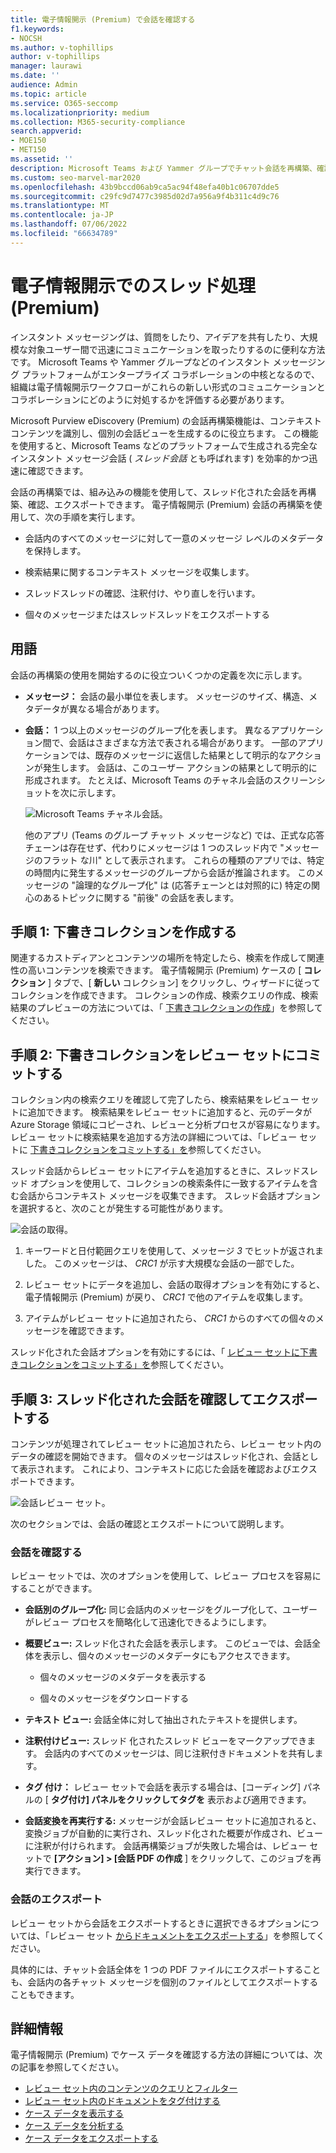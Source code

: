 ```yaml
---
title: 電子情報開示 (Premium) で会話を確認する
f1.keywords:
- NOCSH
ms.author: v-tophillips
author: v-tophillips
manager: laurawi
ms.date: ''
audience: Admin
ms.topic: article
ms.service: O365-seccomp
ms.localizationpriority: medium
ms.collection: M365-security-compliance
search.appverid:
- MOE150
- MET150
ms.assetid: ''
description: Microsoft Teams および Yammer グループでチャット会話を再構築、確認、エクスポートするためのMicrosoft Purview eDiscovery (Premium) (会話スレッドと呼ばれる) の会話再構築機能について説明します。
ms.custom: seo-marvel-mar2020
ms.openlocfilehash: 43b9bccd06ab9ca5ac94f48efa40b1c06707dde5
ms.sourcegitcommit: c29fc9d7477c3985d02d7a956a9f4b311c4d9c76
ms.translationtype: MT
ms.contentlocale: ja-JP
ms.lasthandoff: 07/06/2022
ms.locfileid: "66634789"
---
```

# <a name="conversation-threading-in-ediscovery-premium"></a>電子情報開示でのスレッド処理 (Premium)

インスタント メッセージングは、質問をしたり、アイデアを共有したり、大規模な対象ユーザー間で迅速にコミュニケーションを取ったりするのに便利な方法です。 Microsoft Teams や Yammer グループなどのインスタント メッセージング プラットフォームがエンタープライズ コラボレーションの中核となるので、組織は電子情報開示ワークフローがこれらの新しい形式のコミュニケーションとコラボレーションにどのように対処するかを評価する必要があります。

Microsoft Purview eDiscovery (Premium) の会話再構築機能は、コンテキスト コンテンツを識別し、個別の会話ビューを生成するのに役立ちます。 この機能を使用すると、Microsoft Teams などのプラットフォームで生成される完全なインスタント メッセージ会話 ( *スレッド会話* とも呼ばれます) を効率的かつ迅速に確認できます。

会話の再構築では、組み込みの機能を使用して、スレッド化された会話を再構築、確認、エクスポートできます。 電子情報開示 (Premium) 会話の再構築を使用して、次の手順を実行します。

- 会話内のすべてのメッセージに対して一意のメッセージ レベルのメタデータを保持します。

- 検索結果に関するコンテキスト メッセージを収集します。

- スレッドスレッドの確認、注釈付け、やり直しを行います。

- 個々のメッセージまたはスレッドスレッドをエクスポートする

## <a name="terminology"></a>用語

会話の再構築の使用を開始するのに役立ついくつかの定義を次に示します。

- **メッセージ：** 会話の最小単位を表します。 メッセージのサイズ、構造、メタデータが異なる場合があります。

- **会話：** 1 つ以上のメッセージのグループ化を表します。 異なるアプリケーション間で、会話はさまざまな方法で表される場合があります。 一部のアプリケーションでは、既存のメッセージに返信した結果として明示的なアクションが発生します。 会話は、このユーザー アクションの結果として明示的に形成されます。 たとえば、Microsoft Teams のチャネル会話のスクリーンショットを次に示します。

   ![Microsoft Teams チャネル会話。](../media/threadedchat.png)

   他のアプリ (Teams のグループ チャット メッセージなど) では、正式な応答チェーンは存在せず、代わりにメッセージは 1 つのスレッド内で "メッセージのフラット な川" として表示されます。 これらの種類のアプリでは、特定の時間内に発生するメッセージのグループから会話が推論されます。 このメッセージの "論理的なグループ化" は (応答チェーンとは対照的に) 特定の関心のあるトピックに関する "前後" の会話を表します。

## <a name="step-1-create-a-draft-collection"></a>手順 1: 下書きコレクションを作成する

関連するカストディアンとコンテンツの場所を特定したら、検索を作成して関連性の高いコンテンツを検索できます。 電子情報開示 (Premium) ケースの [ **コレクション** ] タブで、[ **新しい** コレクション] をクリックし、ウィザードに従ってコレクションを作成できます。 コレクションの作成、検索クエリの作成、検索結果のプレビューの方法については、「 [下書きコレクションの作成](create-draft-collection.md)」を参照してください。

## <a name="step-2-commit-a-draft-collection-to-a-review-set"></a>手順 2: 下書きコレクションをレビュー セットにコミットする

コレクション内の検索クエリを確認して完了したら、検索結果をレビュー セットに追加できます。 検索結果をレビュー セットに追加すると、元のデータが Azure Storage 領域にコピーされ、レビューと分析プロセスが容易になります。 レビュー セットに検索結果を追加する方法の詳細については、「レビュー セットに [下書きコレクションをコミットする」を](commit-draft-collection.md)参照してください。

スレッド会話からレビュー セットにアイテムを追加するときに、スレッドスレッド オプションを使用して、コレクションの検索条件に一致するアイテムを含む会話からコンテキスト メッセージを収集できます。 スレッド会話オプションを選択すると、次のことが発生する可能性があります。

  ![会話の取得。](../media/messagesandconversations.png)

1. キーワードと日付範囲クエリを使用して、メッセージ *3* でヒットが返されました。 このメッセージは、 *CRC1* が示す大規模な会話の一部でした。

2. レビュー セットにデータを追加し、会話の取得オプションを有効にすると、電子情報開示 (Premium) が戻り、 *CRC1* で他のアイテムを収集します。

3. アイテムがレビュー セットに追加されたら、 *CRC1* からのすべての個々のメッセージを確認できます。

スレッド化された会話オプションを有効にするには、「 [レビュー セットに下書きコレクションをコミットする」を](commit-draft-collection.md#commit-a-draft-collection-to-a-review-set)参照してください。

## <a name="step-3-review-and-export-threaded-conversations"></a>手順 3: スレッド化された会話を確認してエクスポートする

コンテンツが処理されてレビュー セットに追加されたら、レビュー セット内のデータの確認を開始できます。 個々のメッセージはスレッド化され、会話として表示されます。 これにより、コンテキストに応じた会話を確認およびエクスポートできます。

  ![会話レビュー セット。](../media/ConversationRSOptions.PNG)

次のセクションでは、会話の確認とエクスポートについて説明します。

### <a name="reviewing-conversations"></a>会話を確認する

レビュー セットでは、次のオプションを使用して、レビュー プロセスを容易にすることができます。

- **会話別のグループ化:** 同じ会話内のメッセージをグループ化して、ユーザーがレビュー プロセスを簡略化して迅速化できるようにします。

- **概要ビュー:** スレッド化された会話を表示します。 このビューでは、会話全体を表示し、個々のメッセージのメタデータにもアクセスできます。

   - 個々のメッセージのメタデータを表示する

   - 個々のメッセージをダウンロードする

- **テキスト ビュー:** 会話全体に対して抽出されたテキストを提供します。

- **注釈付けビュー:** スレッド 化されたスレッド ビューをマークアップできます。 会話内のすべてのメッセージは、同じ注釈付きドキュメントを共有します。

- **タグ 付け：** レビュー セットで会話を表示する場合は、[コーディング] パネルの [ **タグ付け] パネルをクリックしてタグを** 表示および適用できます。

- **会話変換を再実行する:** メッセージが会話レビュー セットに追加されると、変換ジョブが自動的に実行され、スレッド化された概要が作成され、ビューに注釈が付けられます。 会話再構築ジョブが失敗した場合は、レビュー セットで **[アクション] > [会話 PDF の作成** ] をクリックして、このジョブを再実行できます。

### <a name="exporting-conversations"></a>会話のエクスポート

レビュー セットから会話をエクスポートするときに選択できるオプションについては、「レビュー セット [からドキュメントをエクスポートする](export-documents-from-review-set.md#export-options)」を参照してください。

具体的には、チャット会話全体を 1 つの PDF ファイルにエクスポートすることも、会話内の各チャット メッセージを個別のファイルとしてエクスポートすることもできます。

## <a name="more-information"></a>詳細情報

電子情報開示 (Premium) でケース データを確認する方法の詳細については、次の記事を参照してください。

- [レビュー セット内のコンテンツのクエリとフィルター](review-set-search.md)
- [レビュー セット内のドキュメントをタグ付けする](tagging-documents.md)
- [ケース データを表示する](view-documents-in-review-set.md)
- [ケース データを分析する](analyzing-data-in-review-set.md)
- [ケース データをエクスポートする](exporting-data-ediscover20.md)
